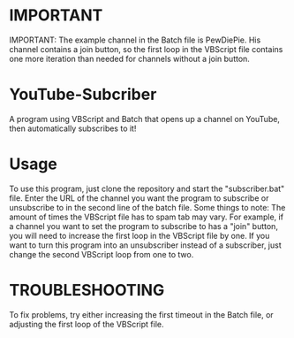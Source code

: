 # IMPORTANT
IMPORTANT: The example channel in the Batch file is PewDiePie. His channel contains a join button, so the first loop in the VBScript file contains one more iteration than needed for channels without a join button.
# YouTube-Subcriber
A program using VBScript and Batch that opens up a channel on YouTube, then automatically subscribes to it!
# Usage
To use this program, just clone the repository and start the "subscriber.bat" file. Enter the URL of the channel you want the program to subscribe or unsubscribe to in the second line of the batch file. Some things to note: The amount of times the VBScript file has to spam tab may vary. For example, if a channel you want to set the program to subscribe to has a "join" button, you will need to increase the first loop in the VBScript file by one. If you want to turn this program into an unsubscriber instead of a subscriber, just change the second VBScript loop from one to two.
# TROUBLESHOOTING
To fix problems, try either increasing the first timeout in the Batch file, or adjusting the first loop of the VBScript file.
